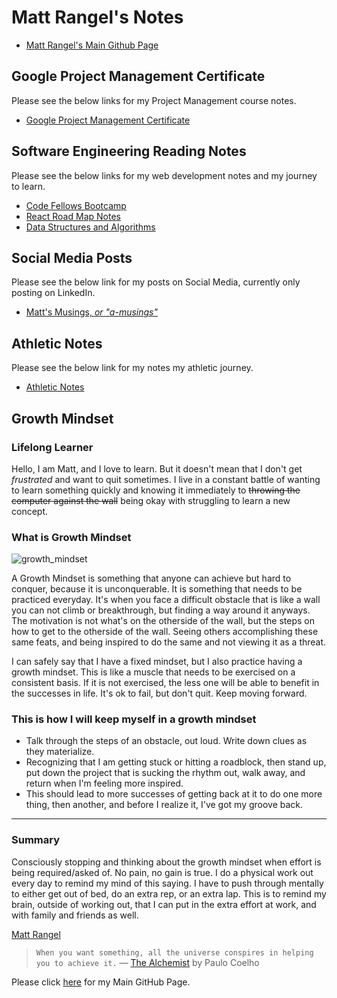 # Matt Rangel's Notes

- [Matt Rangel's Main Github Page][2]

## Google Project Management Certificate

Please see the below links for my Project Management course notes.

- [Google Project Management Certificate](https://rangelmatt.github.io/googlePMCert/)

## Software Engineering Reading Notes

Please see the below links for my web development notes and my journey to learn.

- [Code Fellows Bootcamp](./CodeFellows/README.md)
- [React Road Map Notes](./reactRoadmap/README.md)
- [Data Structures and Algorithms](https://github.com/rangelMatt/dsa-exercises)

## Social Media Posts

Please see the below link for my posts on Social Media, currently only posting on LinkedIn.

- [Matt's Musings, _or "a-musings"_](./newsLetter/README.md)

## Athletic Notes

Please see the below link for my notes my athletic journey.

- [Athletic Notes](./athleticNotes/README.md)

## Growth Mindset

### Lifelong Learner

Hello, I am Matt, and I love to learn. But it doesn't mean that I don't get _frustrated_ and want to quit sometimes. I live in a constant battle of wanting to learn something quickly and knowing it immediately to ~~throwing the computer against the wall~~ being okay with struggling to learn a new concept.

### What is Growth Mindset

![growth_mindset](https://user-images.githubusercontent.com/95889943/146064901-7bef9445-55b0-4c31-9e17-badc8edc9e97.jpeg)

A Growth Mindset is something that anyone can achieve but hard to conquer, because it is unconquerable. It is something that needs to be practiced everyday. It's when you face a difficult obstacle that is like a wall you can not climb or breakthrough, but finding a way around it anyways. The motivation is not what's on the otherside of the wall, but the steps on how to get to the otherside of the wall. Seeing others accomplishing these same feats, and being inspired to do the same and not viewing it as a threat.

I can safely say that I have a fixed mindset, but I also practice having a growth mindset. This is like a muscle that needs to be exercised on a consistent basis. If it is not exercised, the less one will be able to benefit in the successes in life. It's ok to fail, but don't quit. Keep moving forward.

### This is how I will keep myself in a growth mindset

- Talk through the steps of an obstacle, out loud. Write down clues as they materialize.
- Recognizing that I am getting stuck or hitting a roadblock, then stand up, put down the project that is sucking the rhythm out, walk away, and return when I'm feeling more inspired.
- This should lead to more successes of getting back at it to do one more thing, then another, and before I realize it, I've got my groove back.

---

### Summary

Consciously stopping and thinking about the growth mindset when effort is being required/asked of. No pain, no gain is true. I do a physical work out every day to remind my mind of this saying. I have to push through mentally to either get out of bed, do an extra rep, or an extra lap. This is to remind my brain, outside of working out, that I can put in the extra effort at work, and with family and friends as well.

[Matt Rangel][2]

[2]: https://github.com/rangelMatt "Matt's GitHub"

> `When you want something, all the universe conspires in helping you to achieve it.` — [The Alchemist][1] by Paulo Coelho

[1]: https://g.co/kgs/Tz6J9W "The Universe Conspires"

Please click [here][2] for my Main GitHub Page.

